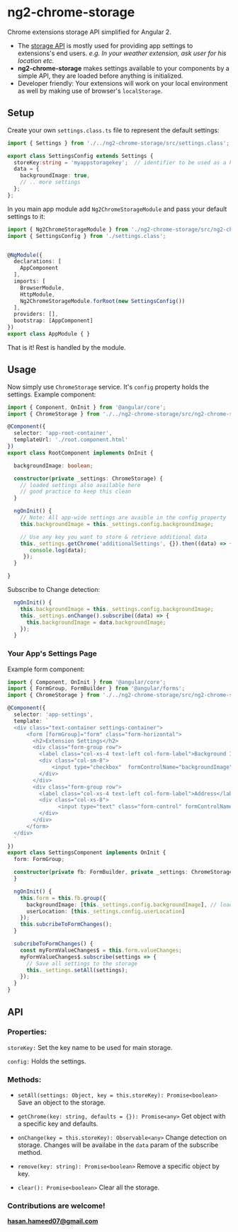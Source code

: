 # ng2-chrome-storage
Chrome extensions storage API simplified for Angular 2.

- The [storage API](https://developer.chrome.com/extensions/storage) is mostly used for providing app settings to extensions's end users. 
*e.g. In your weather extension, ask user for his location etc.*
- **ng2-chrome-storage** makes settings available to your components by a simple API, they are loaded before anything is initialized.
- Developer friendly: Your extensions will work on your local environment as well by making use of browser's `localStorage`.



## Setup

Create your own `settings.class.ts` file to represent the default settings:


```typescript
import { Settings } from './../ng2-chrome-storage/src/settings.class';

export class SettingsConfig extends Settings {
  storeKey:string = 'myappstoragekey';  // identifier to be used as a key for storage
  data = {
    backgroundImage: true,
    // .. more settings
  };
};
```

In you main app module add `Ng2ChromeStorageModule` and pass your default settings to it:

```typescript
import { Ng2ChromeStorageModule } from './ng2-chrome-storage/src/ng2-chrome-storage.module';
import { SettingsConfig } from './settings.class';


@NgModule({
  declarations: [
    AppComponent
  ],
  imports: [
    BrowserModule,
    HttpModule,
    Ng2ChromeStorageModule.forRoot(new SettingsConfig())
  ],
  providers: [],
  bootstrap: [AppComponent]
})
export class AppModule { }
```

That is it! Rest is handled by the module.

## Usage

Now simply use `ChromeStorage` service. It's `config` property holds the settings.
Example component:
```typescript
import { Component, OnInit } from '@angular/core';
import { ChromeStorage } from './../ng2-chrome-storage/src/ng2-chrome-storage.service';

@Component({
  selector: 'app-root-container',
  templateUrl: './root.component.html'
})
export class RootComponent implements OnInit {

  backgroundImage: boolean;

  constructor(private _settings: ChromeStorage) {
    // loaded settings also available here
    // good practice to keep this clean
  }

  ngOnInit() {
    // Note: All app-wide settings are avaible in the config property
    this.backgroundImage = this._settings.config.backgroundImage;

    // Use any key you want to store & retrieve additional data
    this._settings.getChrome('additionalSettings', {}).then((data) => {
       console.log(data);
     });
  }

}
```
Subscribe to Change detection:
```typescript
  ngOnInit() {
    this.backgroundImage = this._settings.config.backgroundImage;
    this._settings.onChange().subscribe((data) => {
      this.backgroundImage = data.backgroundImage;
    });
  }
```

### Your App's Settings Page

Example form component:
```typescript
import { Component, OnInit } from '@angular/core';
import { FormGroup, FormBuilder } from '@angular/forms';
import { ChromeStorage } from './../ng2-chrome-storage/src/ng2-chrome-storage.service';

@Component({
  selector: 'app-settings',
  template: `
  <div class="text-container settings-container">
      <form [formGroup]="form" class="form-horizontal">
        <h2>Extension Settings</h2>
        <div class="form-group row">
          <label class="col-xs-4 text-left col-form-label">Background Image</label>
          <div class="col-sm-8">
              <input type="checkbox"  formControlName="backgroundImage">
          </div>
        </div>
        <div class="form-group row">
          <label class="col-xs-4 text-left col-form-label">Address</label>
          <div class="col-xs-8">
                <input type="text" class="form-control" formControlName="userLocation">
          </div>
        </div>
      </form>
  </div>
  `
})
export class SettingsComponent implements OnInit {
  form: FormGroup;

  constructor(private fb: FormBuilder, private _settings: ChromeStorage) {
  }

  ngOnInit() {
    this.form = this.fb.group({
      backgroundImage: [this._settings.config.backgroundImage], // load from storage
      userLocation: [this._settings.config.userLocation]
    });
    this.subcribeToFormChanges();
  }

  subcribeToFormChanges() {
    const myFormValueChanges$ = this.form.valueChanges;
    myFormValueChanges$.subscribe(settings => {
      // Save all settings to the storage
      this._settings.setAll(settings);
    });
  }
}
```

## API

### Properties:
`storeKey:` Set the key name to be used for main storage.

`config:` Holds the settings.

### Methods:

- `setAll(settings: Object, key = this.storeKey): Promise<boolean>`
  Save an object to the storage.

- `getChrome(key: string, defaults = {}): Promise<any>`
  Get object with a specific key and defaults.

- `onChange(key = this.storeKey): Observable<any>`
  Change detection on storage. Changes will be availabe in the `data` param of the subscribe method.

- `remove(key: string): Promise<boolean>`
  Remove a specific object by key.

- `clear(): Promise<boolean>`
  Clear all the storage.


### Contributions are welcome!

**hasan.hameed07@gmail.com**

